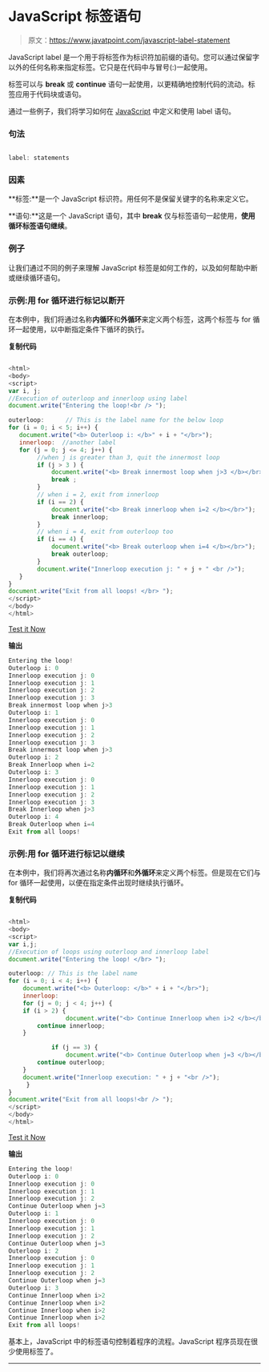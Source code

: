 # JavaScript 标签语句

> 原文：<https://www.javatpoint.com/javascript-label-statement>

JavaScript label 是一个用于将标签作为标识符加前缀的语句。您可以通过保留字以外的任何名称来指定标签。它只是在代码中与冒号(:)一起使用。

标签可以与 **break** 或 **continue** 语句一起使用，以更精确地控制代码的流动。标签应用于代码块或语句。

通过一些例子，我们将学习如何在 [JavaScript](https://www.javatpoint.com/javascript-tutorial) 中定义和使用 label 语句。

### 句法

```js

label: statements

```

### 因素

**标签:**是一个 JavaScript 标识符。用任何不是保留关键字的名称来定义它。

**语句:**这是一个 JavaScript 语句，其中 **break** 仅与标签语句一起使用，**使用循环标签语句继续**。

### 例子

让我们通过不同的例子来理解 JavaScript 标签是如何工作的，以及如何帮助中断或继续循环语句。

### 示例:用 for 循环进行标记以断开

在本例中，我们将通过名称**内循环**和**外循环**来定义两个标签，这两个标签与 for 循环一起使用，以中断指定条件下循环的执行。

**复制代码**

```js

<html>
<body>
<script>
var i, j;
//Execution of outerloop and innerloop using label
document.write("Entering the loop!<br /> ");

outerloop:      // This is the label name for the below loop
for (i = 0; i < 5; i++) {
   document.write("<b> Outerloop i: </b>" + i + "</br>");
   innerloop:  //another label
   for (j = 0; j <= 4; j++) {
        //when j is greater than 3, quit the innermost loop
        if (j > 3 ) {
        	document.write("<b> Break innermost loop when j>3 </b></br>");
            break ;  
        }
        // when i = 2, exit from innerloop
        if (i == 2) {
            document.write("<b> Break innerloop when i=2 </b></br>");
            break innerloop; 
        }
        // when i = 4, exit from outerloop too
        if (i == 4) {
            document.write("<b> Break outerloop when i=4 </b></br>");
            break outerloop; 
        }
        document.write("Innerloop execution j: " + j + " <br />");
   }
}
document.write("Exit from all loops! </br> ");
</script>
</body>
</html>

```

[Test it Now](https://www.javatpoint.com/oprweb/test.jsp?filename=javascript-label-statement1)

**输出**

```js
Entering the loop!
Outerloop i: 0
Innerloop execution j: 0
Innerloop execution j: 1
Innerloop execution j: 2
Innerloop execution j: 3
Break innermost loop when j>3
Outerloop i: 1
Innerloop execution j: 0
Innerloop execution j: 1
Innerloop execution j: 2
Innerloop execution j: 3
Break innermost loop when j>3
Outerloop i: 2
Break Innerloop when i=2
Outerloop i: 3
Innerloop execution j: 0
Innerloop execution j: 1
Innerloop execution j: 2
Innerloop execution j: 3
Break Innerloop when j>3
Outerloop i: 4
Break Outerloop when i=4
Exit from all loops!

```

### 示例:用 for 循环进行标记以继续

在本例中，我们将再次通过名称**内循环**和**外循环**来定义两个标签。但是现在它们与 for 循环一起使用，以便在指定条件出现时继续执行循环。

**复制代码**

```js

<html>
<body>
<script>
var i,j;
//Execution of loops using outerloop and innerloop label
document.write("Entering the loop! </br> ");

outerloop: // This is the label name
for (i = 0; i < 4; i++) {
    document.write("<b> Outerloop: </b>" + i + "</br>");
    innerloop:
    for (j = 0; j < 4; j++) {
	if (i > 2) {
        	    document.write("<b> Continue Innerloop when i>2 </b></br>");
	    continue innerloop;
	}

            if (j == 3) {
                document.write("<b> Continue Outerloop when j=3 </b></br>");
	    continue outerloop;
	}
	document.write("Innerloop execution: " + j + "<br />");
     }
}
document.write("Exit from all loops!<br /> ");
</script>
</body>
</html>

```

[Test it Now](https://www.javatpoint.com/oprweb/test.jsp?filename=javascript-label-statement2)

**输出**

```js
Entering the loop!
Outerloop i: 0
Innerloop execution j: 0
Innerloop execution j: 1
Innerloop execution j: 2
Continue Outerloop when j=3
Outerloop i: 1
Innerloop execution j: 0
Innerloop execution j: 1
Innerloop execution j: 2
Continue Outerloop when j=3
Outerloop i: 2
Innerloop execution j: 0
Innerloop execution j: 1
Innerloop execution j: 2
Continue Outerloop when j=3
Outerloop i: 3
Continue Innerloop when i>2
Continue Innerloop when i>2
Continue Innerloop when i>2
Continue Innerloop when i>2
Exit from all loops!

```

基本上，JavaScript 中的标签语句控制着程序的流程。JavaScript 程序员现在很少使用标签了。

* * *